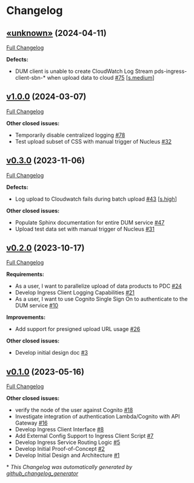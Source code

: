 # Changelog

## [«unknown»](https://github.com/NASA-PDS/data-upload-manager/tree/«unknown») (2024-04-11)

[Full Changelog](https://github.com/NASA-PDS/data-upload-manager/compare/v1.0.0...«unknown»)

**Defects:**

- DUM client is unable to create CloudWatch Log Stream pds-ingress-client-sbn-\* when upload data to cloud [\#75](https://github.com/NASA-PDS/data-upload-manager/issues/75) [[s.medium](https://github.com/NASA-PDS/data-upload-manager/labels/s.medium)]

## [v1.0.0](https://github.com/NASA-PDS/data-upload-manager/tree/v1.0.0) (2024-03-07)

[Full Changelog](https://github.com/NASA-PDS/data-upload-manager/compare/v0.3.0...v1.0.0)

**Other closed issues:**

- Temporarily disable centralized logging [\#78](https://github.com/NASA-PDS/data-upload-manager/issues/78)
- Test upload subset of CSS with manual trigger of Nucleus [\#32](https://github.com/NASA-PDS/data-upload-manager/issues/32)

## [v0.3.0](https://github.com/NASA-PDS/data-upload-manager/tree/v0.3.0) (2023-11-06)

[Full Changelog](https://github.com/NASA-PDS/data-upload-manager/compare/v0.2.0...v0.3.0)

**Defects:**

- Log upload to Cloudwatch fails during batch upload [\#43](https://github.com/NASA-PDS/data-upload-manager/issues/43) [[s.high](https://github.com/NASA-PDS/data-upload-manager/labels/s.high)]

**Other closed issues:**

- Populate Sphinx documentation for entire DUM service [\#47](https://github.com/NASA-PDS/data-upload-manager/issues/47)
- Upload test data set with manual trigger of Nucleus [\#31](https://github.com/NASA-PDS/data-upload-manager/issues/31)

## [v0.2.0](https://github.com/NASA-PDS/data-upload-manager/tree/v0.2.0) (2023-10-17)

[Full Changelog](https://github.com/NASA-PDS/data-upload-manager/compare/v0.1.0...v0.2.0)

**Requirements:**

- As a user, I want to parallelize upload of data products to PDC [\#24](https://github.com/NASA-PDS/data-upload-manager/issues/24)
- Develop Ingress Client Logging Capabilities [\#21](https://github.com/NASA-PDS/data-upload-manager/issues/21)
- As a user, I want to use Cognito Single Sign On to authenticate to the DUM service [\#10](https://github.com/NASA-PDS/data-upload-manager/issues/10)

**Improvements:**

- Add support for presigned upload URL usage [\#26](https://github.com/NASA-PDS/data-upload-manager/issues/26)

**Other closed issues:**

- Develop initial design doc [\#3](https://github.com/NASA-PDS/data-upload-manager/issues/3)

## [v0.1.0](https://github.com/NASA-PDS/data-upload-manager/tree/v0.1.0) (2023-05-16)

[Full Changelog](https://github.com/NASA-PDS/data-upload-manager/compare/ed1ba8db788146a62149df3915d6ccc0c4bcf6c6...v0.1.0)

**Other closed issues:**

- verify the node of the user against Cognito [\#18](https://github.com/NASA-PDS/data-upload-manager/issues/18)
- Investigate integration of authentication Lambda/Cognito with API Gateway [\#16](https://github.com/NASA-PDS/data-upload-manager/issues/16)
- Develop Ingress Client Interface [\#8](https://github.com/NASA-PDS/data-upload-manager/issues/8)
- Add External Config Support to Ingress Client Script [\#7](https://github.com/NASA-PDS/data-upload-manager/issues/7)
- Develop Ingress Service Routing Logic [\#5](https://github.com/NASA-PDS/data-upload-manager/issues/5)
- Develop Initial Proof-of-Concept [\#2](https://github.com/NASA-PDS/data-upload-manager/issues/2)
- Develop Initial Design and Architecture [\#1](https://github.com/NASA-PDS/data-upload-manager/issues/1)



\* *This Changelog was automatically generated by [github_changelog_generator](https://github.com/github-changelog-generator/github-changelog-generator)*
